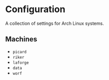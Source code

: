 # Configuration

A collection of settings for Arch Linux systems.

## Machines

- `picard`
- `riker`
- `laforge`
- `data`
- `worf`
